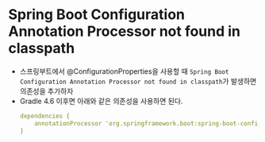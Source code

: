 # Spring Boot Configuration Annotation Processor not found in classpath
- 스프링부트에서 @ConfigurationProperties을 사용할 때 `Spring Boot Configuration Annotation Processor not found in classpath`가 발생하면 의존성을 추가하자
- Gradle 4.6 이후면 아래와 같은 의존성을 사용하면 된다.
    ```yaml
    dependencies {
        annotationProcessor 'org.springframework.boot:spring-boot-configuration-processor'
    }
    ```